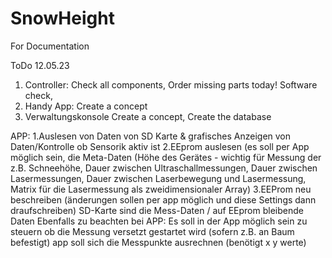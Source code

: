 # SnowHeight
For Documentation

ToDo 12.05.23
  1. Controller:
    Check all components,
    Order missing parts today!
    Software check,
  3. Handy App:
    Create a concept
  5. Verwaltungskonsole
    Create a concept,
    Create the database

APP:
1.Auslesen von Daten von SD Karte & grafisches Anzeigen von Daten/Kontrolle ob Sensorik aktiv ist
2.EEprom auslesen (es soll per App möglich sein, die Meta-Daten 
(Höhe des Gerätes - wichtig für Messung der z.B. Schneehöhe, Dauer zwischen Ultraschallmessungen, Dauer zwischen Lasermessungen, 
Dauer zwischen Laserbewegung und Lasermessung, Matrix für die Lasermessung als zweidimensionaler Array)
3.EEProm neu beschreiben (änderungen sollen per app möglich und diese Settings dann draufschreiben) 
SD-Karte sind die Mess-Daten / auf EEprom bleibende Daten
Ebenfalls zu beachten bei APP:
Es soll in der App möglich sein zu steuern ob die Messung versetzt gestartet wird (sofern z.B. an Baum befestigt)
app soll sich die Messpunkte ausrechnen (benötigt x y werte)
